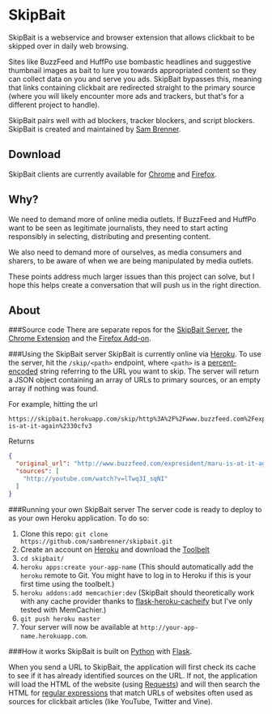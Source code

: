 SkipBait
=========

SkipBait is a webservice and browser extension that allows clickbait to be skipped over in daily web browsing.

Sites like BuzzFeed and HuffPo use bombastic headlines and suggestive thumbnail images as bait to lure you towards appropriated content so they can collect data on you and serve you ads. SkipBait bypasses this, meaning that links containing clickbait are redirected straight to the primary source (where you will likely encounter more ads and trackers, but that's for a different project to handle).

SkipBait pairs well with ad blockers, tracker blockers, and script blockers. SkipBait is created and maintained by [Sam Brenner](http://samjbrenner.com).

Download
---
SkipBait clients are currently available for [Chrome](https://github.com/sambrenner/skipbait-chrome#installingg) and [Firefox](https://addons.mozilla.org/en-US/firefox/addon/skipbait/).

Why?
---
We need to demand more of online media outlets. If BuzzFeed and HuffPo want to be seen as legitimate journalists, they need to start acting responsibly in selecting, distributing and presenting content.

We also need to demand more of ourselves, as media consumers and sharers, to be aware of when we are being manipulated by media outlets.

These points address much larger issues than this project can solve, but I hope this helps create a conversation that will push us in the right direction.

About
---
###Source code
There are separate repos for the [SkipBait Server](https://github.com/sambrenner/skipbait), the [Chrome Extension](https://github.com/sambrenner/skipbait-chrome) and the [Firefox Add-on](https://github.com/sambrenner/skipbait-firefox).

###Using the SkipBait server
SkipBait is currently online via [Heroku](https://skipbait.herokuapp.com/). To use the server, hit the `/skip/<path>` endpoint, where `<path>` is a [percent-encoded](https://en.wikipedia.org/wiki/Percent-encoding) string referring to the URL you want to skip. The server will return a JSON object containing an array of URLs to primary sources, or an empty array if nothing was found.

For example, hitting the url

```
https://skipbait.herokuapp.com/skip/http%3A%2F%2Fwww.buzzfeed.com%2Fexpresident%2Fmaru-is-at-it-again%2330cfv3
```

Returns

```json
{
  "original_url": "http://www.buzzfeed.com/expresident/maru-is-at-it-again#30cfv3", 
  "sources": [
    "http://youtube.com/watch?v=lTwq3I_sqNI"
  ]
}
```

###Running your own SkipBait server
The server code is ready to deploy to as your own Heroku application. To do so:

1. Clone this repo: `git clone https://github.com/sambrenner/skipbait.git`
2. Create an account on [Heroku](http://heroku.com) and download the [Toolbelt](https://toolbelt.heroku.com/)
3. `cd skipbait/`
4. `heroku apps:create your-app-name` (This should automatically add the `heroku` remote to Git. You might have to log in to Heroku if this is your first time using the toolbelt.)
5. `heroku addons:add memcachier:dev` (SkipBait should theoretically work with any cache provider thanks to [flask-heroku-cacheify](https://github.com/rdegges/flask-heroku-cacheify) but I've only tested with MemCachier.)
6. `git push heroku master`
7. Your server will now be available at `http://your-app-name.herokuapp.com`.

###How it works
SkipBait is built on [Python](https://www.python.org/) with [Flask](http://flask.pocoo.org/).

When you send a URL to SkipBait, the application will first check its cache to see if it has already identified sources on the URL. If not, the application will load the HTML of the website (using [Requests](http://docs.python-requests.org/en/latest/)) and will then search the HTML for [regular expressions](https://en.wikipedia.org/wiki/Regular_expression) that match URLs of websites often used as sources for clickbait articles (like YouTube, Twitter and Vine).
